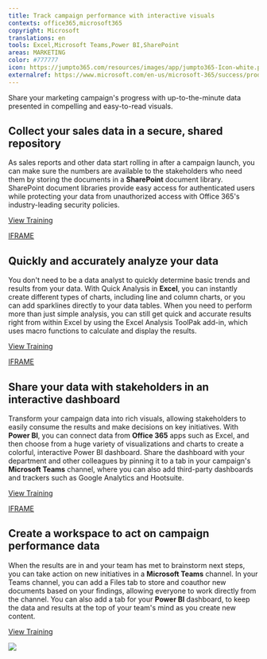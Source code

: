 ```yaml
---
title: Track campaign performance with interactive visuals
contexts: office365,microsoft365
copyright: Microsoft
translations: en
tools: Excel,Microsoft Teams,Power BI,SharePoint
areas: MARKETING
color: #777777
icon: https://jumpto365.com/resources/images/app/jumpto365-Icon-white.png
externalref: https://www.microsoft.com/en-us/microsoft-365/success/productivitylibrary/track-campaign-performance-with-interactive-visuals
---
```

Share your marketing campaign&apos;s progress with up-to-the-minute data presented in compelling and easy-to-read visuals.


## Collect your sales data in a secure, shared repository

As sales reports and other data start rolling in after a campaign launch, you can make sure the numbers are available to the stakeholders who need them by storing the documents in a **SharePoint** document library. SharePoint document libraries provide easy access for authenticated users while protecting your data from unauthorized access with Office 365's industry-leading security policies.

[View Training](https://support.office.com/article/Create-a-document-library-in-SharePoint-306728FE-0325-4B28-B60D-F902E1D75939)

[IFRAME](https://www.microsoft.com/en-us/videoplayer/embed/RE1US0c)

## Quickly and accurately analyze your data

You don't need to be a data analyst to quickly determine basic trends and results from your data. With Quick Analysis in **Excel**, you can instantly create different types of charts, including line and column charts, or you can add sparklines directly to your data tables. When you need to perform more than just simple analysis, you can still get quick and accurate results right from within Excel by using the Excel Analysis ToolPak add-in, which uses macro functions to calculate and display the results.

[View Training](https://support.office.com/article/Analyze-your-data-instantly-9e382e73-7f5e-495a-a8dc-be8225b1bb78)

[IFRAME](https://www.microsoft.com/en-us/videoplayer/embed/RE1UCmH)

## Share your data with stakeholders in an interactive dashboard

Transform your campaign data into rich visuals, allowing stakeholders to easily consume the results and make decisions on key initiatives. With **Power BI**, you can connect data from **Office 365** apps such as Excel, and then choose from a huge variety of visualizations and charts to create a colorful, interactive Power BI dashboard. Share the dashboard with your department and other colleagues by pinning it to a tab in your campaign's **Microsoft Teams** channel, where you can also add third-party dashboards and trackers such as Google Analytics and Hootsuite.

[View Training](https://powerbi.microsoft.com/guided-learning)

[IFRAME](https://www.microsoft.com/en-us/videoplayer/embed/RE1UML2)

## Create a workspace to act on campaign performance data

When the results are in and your team has met to brainstorm next steps, you can take action on new initiatives in a **Microsoft Teams** channel. In your Teams channel, you can add a Files tab to store and coauthor new documents based on your findings, allowing everyone to work directly from the channel. You can also add a tab for your **Power BI** dashboard, to keep the data and results at the top of your team's mind as you create new content.

[View Training](https://support.office.com/article/Managing-files-in-Microsoft-Teams-c593c78a-27c4-4661-a598-682baa30ca7e)

![](http://img-prod-cms-rt-microsoft-com.akamaized.net/cms/api/am/imageFileData/RE1NyJC?ver=cc46)

